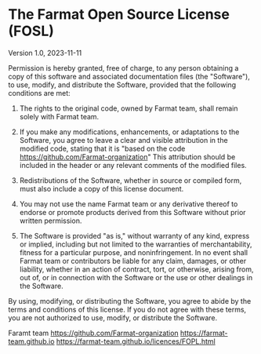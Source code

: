 # The Farmat Open Source License (FOSL)

Version 1.0, 2023-11-11

Permission is hereby granted, free of charge, to any person obtaining a copy of this software and associated documentation files (the "Software"), to use, modify, and distribute the Software, provided that the following conditions are met:

1. The rights to the original code, owned by Farmat team, shall remain solely with Farmat team.

2. If you make any modifications, enhancements, or adaptations to the Software, you agree to leave a clear and visible attribution in the modified code, stating that it is "based on the code https://github.com/Farmat-organization" This attribution should be included in the header or any relevant comments of the modified files.

3. Redistributions of the Software, whether in source or compiled form, must also include a copy of this license document.

4. You may not use the name Farmat team or any derivative thereof to endorse or promote products derived from this Software without prior written permission.

5. The Software is provided "as is," without warranty of any kind, express or implied, including but not limited to the warranties of merchantability, fitness for a particular purpose, and noninfringement. In no event shall Farmat team or contributors be liable for any claim, damages, or other liability, whether in an action of contract, tort, or otherwise, arising from, out of, or in connection with the Software or the use or other dealings in the Software.

By using, modifying, or distributing the Software, you agree to abide by the terms and conditions of this license. If you do not agree with these terms, you are not authorized to use, modify, or distribute the Software.

Faramt team
https://github.com/Farmat-organization
https://farmat-team.github.io
https://farmat-team.github.io/licences/FOPL.html
